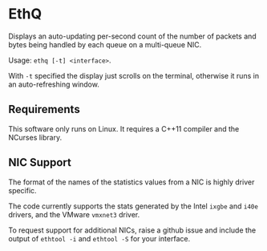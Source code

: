 EthQ
====

Displays an auto-updating per-second count of the number of packets
and bytes being handled by each queue on a multi-queue NIC.

Usage: `ethq [-t] <interface>`.

With `-t` specified the display just scrolls on the terminal, otherwise
it runs in an auto-refreshing window.

Requirements
------------

This software only runs on Linux.  It requires a C++11 compiler and
the NCurses library.

NIC Support
-----------

The format of the names of the statistics values from a NIC is highly
driver specific.

The code currently supports the stats generated by the Intel `ixgbe`
and `i40e` drivers, and the VMware `vmxnet3` driver.

To request support for additional NICs, raise a github issue and
include the output of `ethtool -i` and `ethtool -S` for your interface.
